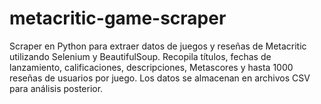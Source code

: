 # metacritic-game-scraper
Scraper en Python para extraer datos de juegos y reseñas de Metacritic utilizando Selenium y BeautifulSoup. Recopila títulos, fechas de lanzamiento, calificaciones, descripciones, Metascores y hasta 1000 reseñas de usuarios por juego. Los datos se almacenan en archivos CSV para análisis posterior.
